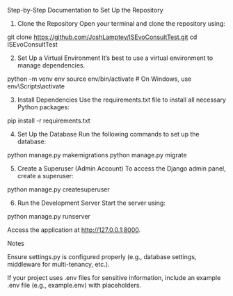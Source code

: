 
Step-by-Step Documentation to Set Up the Repository

1. Clone the Repository Open your terminal and clone the repository using:

git clone https://github.com/JoshLamptey/ISEvoConsultTest.git
cd ISEvoConsultTest


2. Set Up a Virtual Environment It’s best to use a virtual environment to manage dependencies.

python -m venv env
source env/bin/activate  # On Windows, use env\Scripts\activate


3. Install Dependencies Use the requirements.txt file to install all necessary Python packages:

pip install -r requirements.txt


4. Set Up the Database Run the following commands to set up the database:

python manage.py makemigrations
python manage.py migrate


5. Create a Superuser (Admin Account) To access the Django admin panel, create a superuser:

python manage.py createsuperuser


6. Run the Development Server Start the server using:

python manage.py runserver

Access the application at http://127.0.0.1:8000.




Notes

Ensure settings.py is configured properly (e.g., database settings, middleware for multi-tenancy, etc.).

If your project uses .env files for sensitive information, include an example .env file (e.g., example.env) with placeholders.

